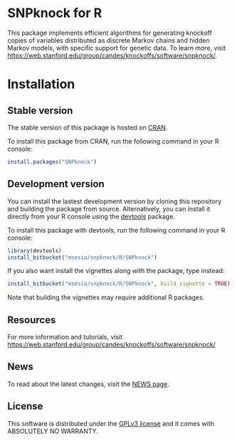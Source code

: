 SNPknock for R
==========================

This package implements efficient algorithms for generating knockoff copies of variables distributed as discrete Markov chains and hidden Markov models, with specific support for genetic data. To learn more, visit https://web.stanford.edu/group/candes/knockoffs/software/snpknock/.

# Installation

## Stable version

The stable version of this package is hosted on [CRAN](https://cran.r-project.org/package=SNPknock). 

To install this package from CRAN, run the following command in your R console:
```r
install.packages("SNPknock")
```

## Development version

You can install the lastest development version by cloning this repository and building the package from source. Alternatively, you can install it directly from your R console using the [devtools](https://CRAN.R-project.org/package=devtools) package.

To install this package with devtools, run the following command in your R console:

```r
library(devtools)
install_bitbucket("msesia/snpknock/R/SNPknock")
```

If you also want install the vignettes along with the package, type instead:

```r
install_bitbucket("msesia/snpknock/R/SNPknock", build_vignette = TRUE)
```

Note that building the vignettes may require additional R packages.

## Resources
For more information and tutorials, visit
https://web.stanford.edu/group/candes/knockoffs/software/snpknock/

## News

To read about the latest changes, visit the [NEWS page](SNPknock/NEWS).

## License

This software is distributed under the [GPLv3 license](https://www.gnu.org/licenses/gpl-3.0.en.html) and it comes with ABSOLUTELY NO WARRANTY.